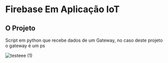 # Firebase Em Aplicação IoT

## O Projeto

Script em python que recebe dados de um Gateway, no caso deste projeto o gateway é um ps

![testeee (1)](https://user-images.githubusercontent.com/83120884/226636490-24541005-9e21-4964-be33-fd47dcbfef80.jpg)

